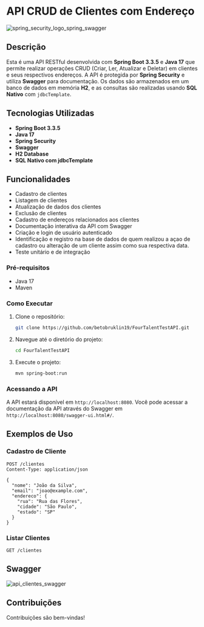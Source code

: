 # API CRUD de Clientes com Endereço

![spring_security_logo_spring_swagger](https://github.com/user-attachments/assets/683fcb7f-4b1b-42ce-95ff-d23839a9127b)







## Descrição

Esta é uma API RESTful desenvolvida com **Spring Boot 3.3.5** e **Java 17** que permite realizar operações CRUD (Criar, Ler, Atualizar e Deletar) em clientes e seus respectivos endereços. A API é protegida por **Spring Security** e utiliza **Swagger** para documentação. Os dados são armazenados em um banco de dados em memória **H2**, e as consultas são realizadas usando **SQL Nativo** com `jdbcTemplate`.

## Tecnologias Utilizadas

- **Spring Boot 3.3.5**
- **Java 17**
- **Spring Security**
- **Swagger**
- **H2 Database**
- **SQL Nativo com jdbcTemplate**

## Funcionalidades

- Cadastro de clientes
- Listagem de clientes
- Atualização de dados dos clientes
- Exclusão de clientes
- Cadastro de endereços relacionados aos clientes
- Documentação interativa da API com Swagger
- Criação e login de usuário autenticado
- Identificação e registro na base de dados de quem realizou a açao de cadastro ou alteração de um cliente assim como sua respectiva data.
- Teste unitário e de integração

### Pré-requisitos

- Java 17
- Maven

### Como Executar

1. Clone o repositório:
   ```bash
   git clone https://github.com/betobruklin19/FourTalentTestAPI.git
   ```

2. Navegue até o diretório do projeto:
   ```bash
   cd FourTalentTestAPI
   ```

3. Execute o projeto:
   ```bash
   mvn spring-boot:run
   ```

### Acessando a API

A API estará disponível em `http://localhost:8080`. Você pode acessar a documentação da API através do Swagger em `http://localhost:8080/swagger-ui.html#/`.

## Exemplos de Uso

### Cadastro de Cliente

```http
POST /clientes
Content-Type: application/json

{
  "nome": "João da Silva",
  "email": "joao@example.com",
  "endereco": {
    "rua": "Rua das Flores",
    "cidade": "São Paulo",
    "estado": "SP"
  }
}
```

### Listar Clientes

```http
GET /clientes
```

## Swagger

![api_clientes_swagger](https://github.com/user-attachments/assets/1d95192d-64d0-4404-93bb-a315bddae9c3)


## Contribuições

Contribuições são bem-vindas! 


